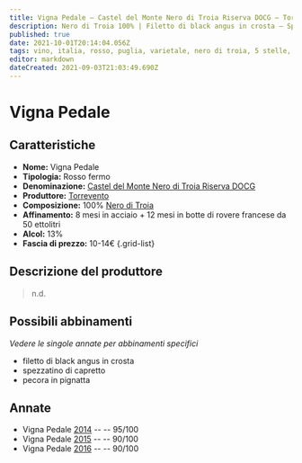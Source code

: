 ```yaml
---
title: Vigna Pedale – Castel del Monte Nero di Troia Riserva DOCG – Torrevento – Puglia (IT) – 10-14€ – 4★-5★
description: Nero di Troia 100% | Filetto di black angus in crosta – Spezzatino di capretto – Pecora in pignatta
published: true
date: 2021-10-01T20:14:04.056Z
tags: vino, italia, rosso, puglia, varietale, nero di troia, 5 stelle, pecora in pignatta, filetto di black angus in crosta, spezzatino di capretto, 10-14€
editor: markdown
dateCreated: 2021-09-03T21:03:49.690Z
---
```


# Vigna Pedale

## Caratteristiche
- **Nome:** Vigna Pedale
- **Tipologia:** Rosso fermo
- **Denominazione:** [Castel del Monte Nero di Troia Riserva DOCG](/denominazioni/Italia/Puglia/DOCG/Castel-del-Monte-Nero-di-Troia-Riserva)
- **Produttore:** [Torrevento](/produttori/Italia/Puglia/Torrevento) 
- **Composizione:** 100% [Nero di Troia](/vitigni/Italia/bacca-nera/nero-di-troia)
- **Affinamento:** 8 mesi in acciaio + 12 mesi in botte di rovere francese da 50 ettolitri
- **Alcol:** 13%
- **Fascia di prezzo:** 10-14€
{.grid-list}

## Descrizione del produttore

> n.d.

## Possibili abbinamenti
*Vedere le singole annate per abbinamenti specifici*

- filetto di black angus in crosta 
- spezzatino di capretto 
- pecora in pignatta

## Annate
- Vigna Pedale [2014](vini/Italia/Puglia/Torrevento/Vigna-Pedale/2014) -- <span class="star-5"></span> -- 95/100
- Vigna Pedale [2015](vini/Italia/Puglia/Torrevento/Vigna-Pedale/2015) -- <span class="star-4"></span> -- 90/100
- Vigna Pedale [2016](vini/Italia/Puglia/Torrevento/Vigna-Pedale/2016) -- <span class="star-4"></span> -- 90/100

